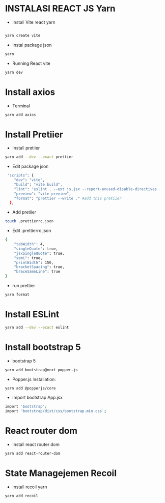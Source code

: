 # INSTALASI REACT JS Yarn

-   Install Vite react yarn

```bash

yarn create vite
```

-   Instal package json

```bash
yarn
```

-   Running React vite

```bash
yarn dev
```

# Install axios

-   Terminal

```bash
yarn add axios
```

# Install Pretiier

-   Install pretiier

```bash
yarn add --dev --exact prettier
```

-   Edit package json

```bash
 "scripts": {
    "dev": "vite",
    "build": "vite build",
    "lint": "eslint . --ext js,jsx --report-unused-disable-directives --max-warnings 0",
    "preview": "vite preview",
    "format": "prettier --write ." #add this pretiier
  },
```

-   Add pretiier

```bash
touch .prettierrc.json
```

-   Edit .prettierrc.json

```bash
{
    "tabWidth": 4,
    "singleQuote": true,
    "jsxSingleQuote": true,
    "semi": true,
    "printWidth": 150,
    "bracketSpacing": true,
    "braceSameLine": true
}
```

-   run prettier

```bash
yarn format
```

# Install ESLint

```bash
yarn add --dev --exact eslint
```

# Install bootstrap 5

-   bootstrap 5

```bash
yarn add bootstrap@next popper.js
```

-   Popper.js Installation:

```bash
yarn add @popperjs/core
```

-   import bootstrap App.jsx

```bash
import 'bootstrap';
import 'bootstrap/dist/css/bootstrap.min.css';
```

# React router dom

-   Install react router dom

```bash
yarn add react-router-dom
```

# State Managejemen Recoil

-   Install recoil yarn

```bash
yarn add recoil
```
